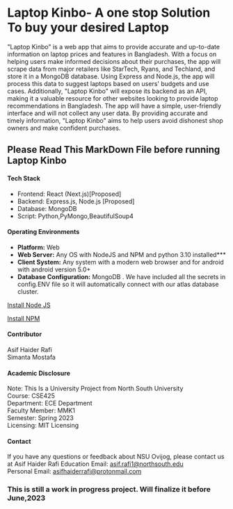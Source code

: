 
# Laptop Kinbo- A one stop Solution To buy your desired Laptop
"Laptop Kinbo" is a web app that aims to provide accurate and up-to-date information on laptop prices and features in Bangladesh. With a focus on helping users make informed decisions about their purchases, the app will scrape data from major retailers like StarTech, Ryans, and Techland, and store it in a MongoDB database. Using Express and Node.js, the app will process this data to suggest laptops based on users' budgets and use cases. Additionally, "Laptop Kinbo" will expose its backend as an API, making it a valuable resource for other websites looking to provide laptop recommendations in Bangladesh. The app will have a simple, user-friendly interface and will not collect any user data. By providing accurate and timely information, "Laptop Kinbo" aims to help users avoid dishonest shop owners and make confident purchases.


## Please Read This MarkDown File before running Laptop Kinbo
#### Tech Stack
* Frontend: React (Next.js)[Proposed]
* Backend: Express.js, Node.js [Proposed]
* Database: MongoDB 
* Script: Python,PyMongo,BeautifulSoup4

#### Operating Environments
<p style="text-align: left;font-family:arial;">
<ul type="disc"> 
  <li><strong>Platform:</strong> Web </li>
  <li><strong>Web Server:</strong> Any OS with NodeJS and NPM and python 3.10 installed***</li>
  <li><strong>Client System:</strong> Any system with a modern web browser and for android with android version 5.0+</li>
  <li><strong>Database Configuration:</strong> MongoDB . We have included all the secrets in config.ENV file so it will automatically connect with our atlas database cluster.</li>
</ul>
</p>

[Install Node JS](https://nodejs.org/en/)

[Install NPM](https://www.npmjs.com/)



#### Contributor
Asif Haider Rafi <br>
Simanta Mostafa
#### Academic Disclosure 
Note: This Is a University Project from North South University <br>
Course: CSE425 <br> 
Department: ECE Department <br>
Faculty Member: MMK1 <br>
Semester: Spring 2023 <br> 
Licensing: MIT Licensing
#### Contact 
If you have any questions or feedback about NSU Ovijog, please contact us at 
Asif Haider Rafi 
Education Email: asif.rafi1@northsouth.edu <br>
Personal Email: asifhaiderrafi@protonmail.com

### This is still a work in progress project. Will finalize it before June,2023

